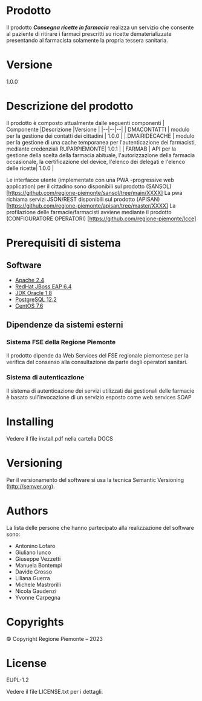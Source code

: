 ﻿# Prodotto
Il prodotto ***Consegna ricette in farmacia*** realizza un servizio che consente al paziente di ritirare i farmaci prescritti su ricette dematerializzate presentando al farmacista solamente la propria tessera sanitaria.

# Versione
1.0.0

# Descrizione del prodotto 
Il prodotto è composto attualmente dalle seguenti componenti 
| Componente |Descrizione  |Versione |
|--|--|--|
| DMACONTATTI | modulo per la gestione dei contatti dei cittadini | 1.0.0 |
| DMAIRIDECACHE | modulo per la gestione di una cache temporanea per l'autenticazione dei farmacisti, mediante credenziali RUPARPIEMONTE| 1.0.1 |
| FARMAB | API per la gestione della scelta della farmacia abituale, l'autorizzazione della farmacia occasionale, la certificazione del device, l'elenco dei delegati e l'elenco delle ricette| 1.0.0 |


Le interfacce utente (implementate con una PWA -progressive web application) per il cittadino sono disponibili sul prodotto (SANSOL) [https://github.com/regione-piemonte/sansol/tree/main/XXXX]
La pwa richiama servizi JSON/REST disponibili sul prodotto (APISAN) [https://github.com/regione-piemonte/apisan/tree/master/XXXX]
La profilazione delle farmacie/farmacisti avviene mediante il prodotto (CONFIGURATORE OPERATORI) [https://github.com/regione-piemonte/lcce]

# Prerequisiti di sistema 

## Software
- [Apache 2.4](https://www.apache.org/)
- [RedHat JBoss EAP 6.4](https://developers.redhat.com/products/eap/download)
- [JDK Oracle 1.8](https://www.oracle.com/java/technologies/downloads/archive/) 
- [PostgreSQL 12.2](https://www.postgresql.org/download/)
- [CentOS 7.6](https://www.centos.org/)

## Dipendenze da sistemi esterni

### Sistema FSE della Regione Piemonte
Il prodotto dipende da Web Services del FSE regionale piemontese per la verifica del consenso alla consultazione da parte degli operatori sanitari.

### Sistema di autenticazione
Il sistema di autenticazione dei servizi utilizzati dai gestionali delle farmacie è basato sull'invocazione di un servizio esposto come web services SOAP

# Installing
Vedere il file install.pdf nella cartella DOCS 


# Versioning
Per il versionamento del software si usa la tecnica Semantic Versioning (http://semver.org).

# Authors
La lista delle persone che hanno partecipato alla realizzazione del software sono:
- Antonino Lofaro
- Giuliano Iunco
- Giuseppe Vezzetti
- Manuela Bontempi
- Davide Grosso
- Liliana Guerra
- Michele Mastrorilli
- Nicola Gaudenzi
- Yvonne Carpegna


# Copyrights
© Copyright Regione Piemonte – 2023


# License
EUPL-1.2

Vedere il file LICENSE.txt per i dettagli.
